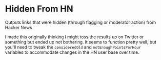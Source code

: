 # Hidden From HN
Outputs links that were hidden (through flagging or moderator action) from Hacker News


I made this originally thinking I might toss the results up on Twitter or something but ended up not bothering. It seems to function pretty well, but you'll need to tweak the `consideredOld` and `notEnoughPointsPerHour` variables to accommodate changes in the HN user base over time.
